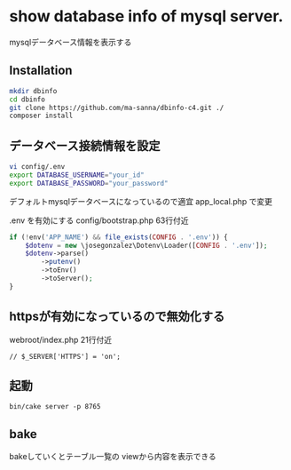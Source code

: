 # show database info of mysql server.

mysqlデータベース情報を表示する

## Installation

```bash
mkdir dbinfo
cd dbinfo
git clone https://github.com/ma-sanna/dbinfo-c4.git ./
composer install
```

## データベース接続情報を設定
```bash
vi config/.env
export DATABASE_USERNAME="your_id"
export DATABASE_PASSWORD="your_password"
```
デフォルトmysqlデータベースになっているので適宜 app_local.php で変更

.env を有効にする
config/bootstrap.php 63行付近
```php
if (!env('APP_NAME') && file_exists(CONFIG . '.env')) {
    $dotenv = new \josegonzalez\Dotenv\Loader([CONFIG . '.env']);
    $dotenv->parse()
        ->putenv()
        ->toEnv()
        ->toServer();
}
```

## httpsが有効になっているので無効化する
webroot/index.php 21行付近
```
// $_SERVER['HTTPS'] = 'on';
```

## 起動
```
bin/cake server -p 8765
```

## bake
bakeしていくとテーブル一覧の viewから内容を表示できる



